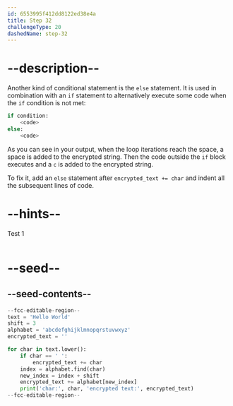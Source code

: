 ```yaml
---
id: 6553995f412dd8122ed38e4a
title: Step 32
challengeType: 20
dashedName: step-32
---
```


# --description--

Another kind of conditional statement is the `else` statement. It is used in combination with an `if` statement to alternatively execute some code when the `if` condition is not met:

```py
if condition:
    <code>
else:
    <code>
```

As you can see in your output, when the loop iterations reach the space, a space is added to the encrypted string. Then the code outside the `if` block executes and a `c` is added to the encrypted string.

To fix it, add an `else` statement after `encrypted_text += char` and indent all the subsequent lines of code.

# --hints--

Test 1

```js

```

# --seed--

## --seed-contents--

```py
--fcc-editable-region--
text = 'Hello World'
shift = 3
alphabet = 'abcdefghijklmnopqrstuvwxyz'
encrypted_text = ''

for char in text.lower():
    if char == ' ':
        encrypted_text += char
    index = alphabet.find(char)    
    new_index = index + shift
    encrypted_text += alphabet[new_index]
    print('char:', char, 'encrypted text:', encrypted_text)
--fcc-editable-region--
```
